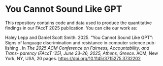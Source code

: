 # You Cannot Sound Like GPT
This repository contains code and data used to produce the quantitative findings 
in our FAccT 2025 publication.
You can cite our work as:

Haley Lepp and Daniel Scott Smith. 2025. “You Cannot Sound Like GPT”:
Signs of language discrimination and resistance in computer science pub-
lishing . In _The 2025 ACM Conference on Fairness, Accountability, and Trans-
parency (FAccT ’25), June 23–26, 2025, Athens, Greece._ ACM, New York, NY,
USA, 20 pages. https://doi.org/10.1145/3715275.3732202
